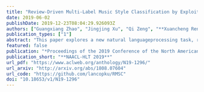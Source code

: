 ```yaml
---
title: "Review-Driven Multi-Label Music Style Classification by Exploiting Style Correlations"
date: 2019-06-02
publishDate: 2019-12-23T08:04:29.926093Z
authors: ["Guangxiang Zhao", "Jingjing Xu", "Qi Zeng", "**Xuancheng Ren**", "Xu Sun"]
publication_types: ["1"]
abstract: "This paper explores a new natural languageprocessing task, review-driven multi-label musicstyle classification. This task requires systemsto identify multiple styles of music basedon its reviews on websites. The biggest challengelies in the complicated relations of musicstyles. To tackle this problem, we proposea novel deep learning approach to automaticallylearn and exploit style correlations.Experiment results show that our approachachieves large improvements over baselines onthe proposed dataset. Furthermore, the visualizedanalysis shows that our approach performswell in capturing style correlations."
featured: false
publication: "*Proceedings of the 2019 Conference of the North American Chapter of the Association for Computational Linguistics: Human Language Technologies, **NAACL-HLT 2019**, Volume 1 (Long and Short Papers)*"
publication_short: "**NAACL-HLT 2019**"
url_pdf: "https://www.aclweb.org/anthology/N19-1296/"
url_arxiv: "http://arxiv.org/abs/1808.07604"
url_code: "https://github.com/lancopku/RMSC"
doi: "10.18653/v1/N19-1296"
---
```



